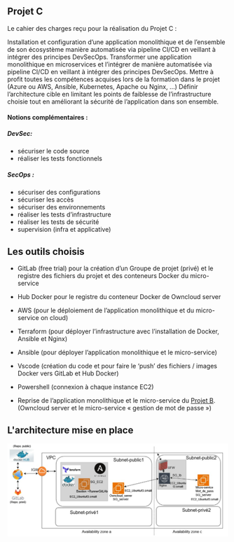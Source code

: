 ## Projet C

Le cahier des charges reçu pour la réalisation du Projet C :

Installation et configuration d’une application monolithique et de l’ensemble de son écosystème manière automatisée via pipeline CI/CD en veillant à intégrer des principes DevSecOps. Transformer une application monolithique en microservices et l’intégrer de manière automatisée via pipeline CI/CD en veillant à intégrer des principes DevSecOps. Mettre à profit toutes les compétences acquises lors de la formation dans le projet (Azure ou AWS, Ansible, Kubernetes, Apache ou Nginx, …) Définir l’architecture cible en limitant les points de faiblesse de l’infrastructure choisie tout en améliorant la sécurité de l’application dans son ensemble.


#### Notions complémentaires :
##### DevSec:

* sécuriser le code source
* réaliser les tests fonctionnels


##### SecOps :

*  sécuriser des configurations
*  sécuriser les accès
*  sécuriser des environnements
*  réaliser les tests d’infrastructure
*  réaliser les tests de sécurité
*  supervision (infra et applicative)


## Les outils choisis

* GitLab (free trial) pour la création d’un Groupe de projet (privé) et le registre des fichiers du projet et des conteneurs Docker du micro-service

* Hub Docker pour le registre du conteneur Docker de Owncloud server

* AWS (pour le déploiement de l’application monolithique et du micro-service on cloud)

* Terraform (pour déployer l’infrastructure avec l’installation de Docker, Ansible et Nginx)

* Ansible (pour déployer l’application monolithique et le micro-service)

* Vscode (création du code et pour faire le ‘push’ des fichiers / images Docker vers GitLab et Hub Docker)

* Powershell (connexion à chaque instance EC2)

* Reprise de l’application monolithique et le micro-service du [Projet B](https://github.com/Jrgds/ProjectB/tree/dev). (Owncloud server et le micro-service « gestion de mot de passe »)


## L'architecture mise en place

![This is an alt text.](https://github.com/Jrgds/ProjetC/blob/main/ProjetC.png "This is a sample image.")
